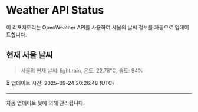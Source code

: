 
# Weather API Status

이 리포지토리는 OpenWeather API를 사용하여 서울의 날씨 정보를 자동으로 업데이트합니다.

## 현재 서울 날씨
> 서울의 현재 날씨: light rain, 온도: 22.78°C, 습도: 94%

⏳ 업데이트 시간: 2025-09-24 20:26:48 (UTC)

---
자동 업데이트 봇에 의해 관리됩니다.
